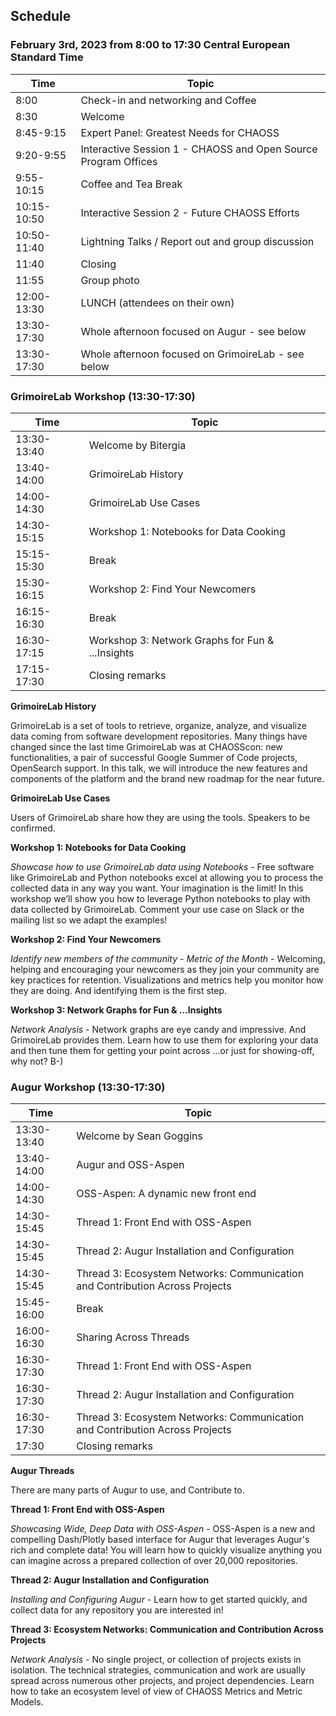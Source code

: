 ## Schedule

### February 3rd, 2023 from 8:00 to 17:30 Central European Standard Time

| Time | Topic |
|---|---|
| 8:00 | Check-in and networking and Coffee |
| 8:30 | Welcome |
| 8:45-9:15 | Expert Panel: Greatest Needs for CHAOSS |
| 9:20-9:55 | Interactive Session 1 - CHAOSS and Open Source Program Offices |
| 9:55-10:15 | Coffee and Tea Break |
| 10:15-10:50 | Interactive Session 2 - Future CHAOSS Efforts |
| 10:50-11:40 | Lightning Talks / Report out and group discussion |
| 11:40 | Closing |
| 11:55 | Group photo |
| 12:00-13:30 | LUNCH (attendees on their own) |
| 13:30-17:30 | Whole afternoon focused on Augur - see below |
| 13:30-17:30 | Whole afternoon focused on GrimoireLab - see below |

### GrimoireLab Workshop (13:30-17:30)

Time | Topic 
--- | ---
13:30-13:40 | Welcome by Bitergia
13:40-14:00 | GrimoireLab History
14:00-14:30 | GrimoireLab Use Cases
14:30-15:15 | Workshop 1: Notebooks for Data Cooking
15:15-15:30 | Break
15:30-16:15 | Workshop 2: Find Your Newcomers
16:15-16:30 | Break
16:30-17:15 | Workshop 3: Network Graphs for Fun & ...Insights
17:15-17:30 | Closing remarks

**GrimoireLab History**

GrimoireLab is a set of tools to retrieve, organize, analyze, and visualize data coming
from software development repositories. Many things have changed since the last time
GrimoireLab was at CHAOSScon: new functionalities, a pair of successful Google Summer of
Code projects, OpenSearch support. In this talk, we will introduce the new features and
components of the platform and the brand new roadmap for the near future.

**GrimoireLab Use Cases**

Users of GrimoireLab share how they are using the tools. Speakers to be confirmed.

**Workshop 1: Notebooks for Data Cooking**

_Showcase how to use GrimoireLab data using Notebooks_ - 
Free software like GrimoireLab and Python notebooks excel at allowing you to process the
collected data in any way you want. Your imagination is the limit! In this workshop we’ll
show you how to leverage Python notebooks to play with data collected by GrimoireLab.
Comment your use case on Slack or the mailing list so we adapt the examples!

**Workshop 2: Find Your Newcomers**

_Identify new members of the community - Metric of the Month_ - 
Welcoming, helping and encouraging your newcomers as they join your community are key
practices for retention. Visualizations and metrics help you monitor how they are doing.
And identifying them is the first step.

**Workshop 3: Network Graphs for Fun & ...Insights**

_Network Analysis_ - 
Network graphs are eye candy and impressive. And GrimoireLab provides them. Learn how to
use them for exploring your data and then tune them for getting your point across …or just
for showing-off, why not?  B-)


### Augur Workshop (13:30-17:30)

Time | Topic 
--- | ---
13:30-13:40 | Welcome by Sean Goggins
13:40-14:00 | Augur and OSS-Aspen
14:00-14:30 | OSS-Aspen: A dynamic new front end
14:30-15:45 | Thread 1: Front End with OSS-Aspen
14:30-15:45 | Thread 2: Augur Installation and Configuration
14:30-15:45 | Thread 3: Ecosystem Networks: Communication and Contribution Across Projects
15:45-16:00 | Break
16:00-16:30 | Sharing Across Threads
16:30-17:30 | Thread 1: Front End with OSS-Aspen
16:30-17:30 | Thread 2: Augur Installation and Configuration
16:30-17:30 | Thread 3: Ecosystem Networks: Communication and Contribution Across Projects
17:30       | Closing remarks

**Augur Threads**

There are many parts of Augur to use, and Contribute to.

**Thread 1: Front End with OSS-Aspen**

_Showcasing Wide, Deep Data with OSS-Aspen_ - 
OSS-Aspen is a new and compelling Dash/Plotly based interface for Augur that leverages Augur's rich and complete data! You will learn how to quickly visualize anything you can imagine across a prepared collection of over 20,000 repositories.

**Thread 2: Augur Installation and Configuration**

_Installing and Configuring Augur_ - 
Learn how to get started quickly, and collect data for any repository you are interested in!

**Thread 3: Ecosystem Networks: Communication and Contribution Across Projects**

_Network Analysis_ - 
No single project, or collection of projects exists in isolation. The technical strategies, communication and work are usually spread across numerous other projects, and project dependencies. Learn how to take an ecosystem level of view of CHAOSS Metrics and Metric Models. 
